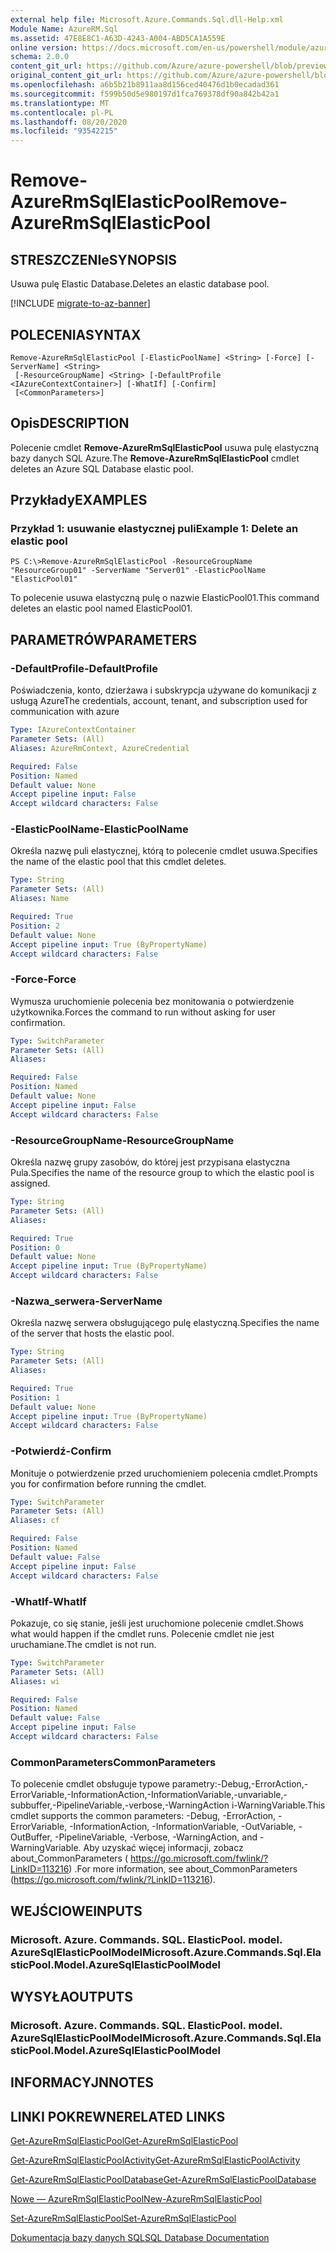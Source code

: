 ```yaml
---
external help file: Microsoft.Azure.Commands.Sql.dll-Help.xml
Module Name: AzureRM.Sql
ms.assetid: 47E8E8C1-A63D-4243-A004-ABD5CA1A559E
online version: https://docs.microsoft.com/en-us/powershell/module/azurerm.sql/remove-azurermsqlelasticpool
schema: 2.0.0
content_git_url: https://github.com/Azure/azure-powershell/blob/preview/src/ResourceManager/Sql/Commands.Sql/help/Remove-AzureRmSqlElasticPool.md
original_content_git_url: https://github.com/Azure/azure-powershell/blob/preview/src/ResourceManager/Sql/Commands.Sql/help/Remove-AzureRmSqlElasticPool.md
ms.openlocfilehash: a6b5b21b8911aa8d156ced40476d1b0ecadad361
ms.sourcegitcommit: f599b50d5e980197d1fca769378df90a842b42a1
ms.translationtype: MT
ms.contentlocale: pl-PL
ms.lasthandoff: 08/20/2020
ms.locfileid: "93542215"
---
```

# <span data-ttu-id="7a153-101">Remove-AzureRmSqlElasticPool</span><span class="sxs-lookup"><span data-stu-id="7a153-101">Remove-AzureRmSqlElasticPool</span></span>

## <span data-ttu-id="7a153-102">STRESZCZENIe</span><span class="sxs-lookup"><span data-stu-id="7a153-102">SYNOPSIS</span></span>
<span data-ttu-id="7a153-103">Usuwa pulę Elastic Database.</span><span class="sxs-lookup"><span data-stu-id="7a153-103">Deletes an elastic database pool.</span></span>

[!INCLUDE [migrate-to-az-banner](../../includes/migrate-to-az-banner.md)]

## <span data-ttu-id="7a153-104">POLECENIA</span><span class="sxs-lookup"><span data-stu-id="7a153-104">SYNTAX</span></span>

```
Remove-AzureRmSqlElasticPool [-ElasticPoolName] <String> [-Force] [-ServerName] <String>
 [-ResourceGroupName] <String> [-DefaultProfile <IAzureContextContainer>] [-WhatIf] [-Confirm]
 [<CommonParameters>]
```

## <span data-ttu-id="7a153-105">Opis</span><span class="sxs-lookup"><span data-stu-id="7a153-105">DESCRIPTION</span></span>
<span data-ttu-id="7a153-106">Polecenie cmdlet **Remove-AzureRmSqlElasticPool** usuwa pulę elastyczną bazy danych SQL Azure.</span><span class="sxs-lookup"><span data-stu-id="7a153-106">The **Remove-AzureRmSqlElasticPool** cmdlet deletes an Azure SQL Database elastic pool.</span></span>

## <span data-ttu-id="7a153-107">Przykłady</span><span class="sxs-lookup"><span data-stu-id="7a153-107">EXAMPLES</span></span>

### <span data-ttu-id="7a153-108">Przykład 1: usuwanie elastycznej puli</span><span class="sxs-lookup"><span data-stu-id="7a153-108">Example 1: Delete an elastic pool</span></span>
```
PS C:\>Remove-AzureRmSqlElasticPool -ResourceGroupName "ResourceGroup01" -ServerName "Server01" -ElasticPoolName "ElasticPool01"
```

<span data-ttu-id="7a153-109">To polecenie usuwa elastyczną pulę o nazwie ElasticPool01.</span><span class="sxs-lookup"><span data-stu-id="7a153-109">This command deletes an elastic pool named ElasticPool01.</span></span>

## <span data-ttu-id="7a153-110">PARAMETRÓW</span><span class="sxs-lookup"><span data-stu-id="7a153-110">PARAMETERS</span></span>

### <span data-ttu-id="7a153-111">-DefaultProfile</span><span class="sxs-lookup"><span data-stu-id="7a153-111">-DefaultProfile</span></span>
<span data-ttu-id="7a153-112">Poświadczenia, konto, dzierżawa i subskrypcja używane do komunikacji z usługą Azure</span><span class="sxs-lookup"><span data-stu-id="7a153-112">The credentials, account, tenant, and subscription used for communication with azure</span></span>

```yaml
Type: IAzureContextContainer
Parameter Sets: (All)
Aliases: AzureRmContext, AzureCredential

Required: False
Position: Named
Default value: None
Accept pipeline input: False
Accept wildcard characters: False
```

### <span data-ttu-id="7a153-113">-ElasticPoolName</span><span class="sxs-lookup"><span data-stu-id="7a153-113">-ElasticPoolName</span></span>
<span data-ttu-id="7a153-114">Określa nazwę puli elastycznej, którą to polecenie cmdlet usuwa.</span><span class="sxs-lookup"><span data-stu-id="7a153-114">Specifies the name of the elastic pool that this cmdlet deletes.</span></span>

```yaml
Type: String
Parameter Sets: (All)
Aliases: Name

Required: True
Position: 2
Default value: None
Accept pipeline input: True (ByPropertyName)
Accept wildcard characters: False
```

### <span data-ttu-id="7a153-115">-Force</span><span class="sxs-lookup"><span data-stu-id="7a153-115">-Force</span></span>
<span data-ttu-id="7a153-116">Wymusza uruchomienie polecenia bez monitowania o potwierdzenie użytkownika.</span><span class="sxs-lookup"><span data-stu-id="7a153-116">Forces the command to run without asking for user confirmation.</span></span>

```yaml
Type: SwitchParameter
Parameter Sets: (All)
Aliases:

Required: False
Position: Named
Default value: None
Accept pipeline input: False
Accept wildcard characters: False
```

### <span data-ttu-id="7a153-117">-ResourceGroupName</span><span class="sxs-lookup"><span data-stu-id="7a153-117">-ResourceGroupName</span></span>
<span data-ttu-id="7a153-118">Określa nazwę grupy zasobów, do której jest przypisana elastyczna Pula.</span><span class="sxs-lookup"><span data-stu-id="7a153-118">Specifies the name of the resource group to which the elastic pool is assigned.</span></span>

```yaml
Type: String
Parameter Sets: (All)
Aliases:

Required: True
Position: 0
Default value: None
Accept pipeline input: True (ByPropertyName)
Accept wildcard characters: False
```

### <span data-ttu-id="7a153-119">-Nazwa_serwera</span><span class="sxs-lookup"><span data-stu-id="7a153-119">-ServerName</span></span>
<span data-ttu-id="7a153-120">Określa nazwę serwera obsługującego pulę elastyczną.</span><span class="sxs-lookup"><span data-stu-id="7a153-120">Specifies the name of the server that hosts the elastic pool.</span></span>

```yaml
Type: String
Parameter Sets: (All)
Aliases:

Required: True
Position: 1
Default value: None
Accept pipeline input: True (ByPropertyName)
Accept wildcard characters: False
```

### <span data-ttu-id="7a153-121">-Potwierdź</span><span class="sxs-lookup"><span data-stu-id="7a153-121">-Confirm</span></span>
<span data-ttu-id="7a153-122">Monituje o potwierdzenie przed uruchomieniem polecenia cmdlet.</span><span class="sxs-lookup"><span data-stu-id="7a153-122">Prompts you for confirmation before running the cmdlet.</span></span>

```yaml
Type: SwitchParameter
Parameter Sets: (All)
Aliases: cf

Required: False
Position: Named
Default value: False
Accept pipeline input: False
Accept wildcard characters: False
```

### <span data-ttu-id="7a153-123">-WhatIf</span><span class="sxs-lookup"><span data-stu-id="7a153-123">-WhatIf</span></span>
<span data-ttu-id="7a153-124">Pokazuje, co się stanie, jeśli jest uruchomione polecenie cmdlet.</span><span class="sxs-lookup"><span data-stu-id="7a153-124">Shows what would happen if the cmdlet runs.</span></span>
<span data-ttu-id="7a153-125">Polecenie cmdlet nie jest uruchamiane.</span><span class="sxs-lookup"><span data-stu-id="7a153-125">The cmdlet is not run.</span></span>

```yaml
Type: SwitchParameter
Parameter Sets: (All)
Aliases: wi

Required: False
Position: Named
Default value: False
Accept pipeline input: False
Accept wildcard characters: False
```

### <span data-ttu-id="7a153-126">CommonParameters</span><span class="sxs-lookup"><span data-stu-id="7a153-126">CommonParameters</span></span>
<span data-ttu-id="7a153-127">To polecenie cmdlet obsługuje typowe parametry:-Debug,-ErrorAction,-ErrorVariable,-InformationAction,-InformationVariable,-unvariable,-subbuffer,-PipelineVariable,-verbose,-WarningAction i-WarningVariable.</span><span class="sxs-lookup"><span data-stu-id="7a153-127">This cmdlet supports the common parameters: -Debug, -ErrorAction, -ErrorVariable, -InformationAction, -InformationVariable, -OutVariable, -OutBuffer, -PipelineVariable, -Verbose, -WarningAction, and -WarningVariable.</span></span> <span data-ttu-id="7a153-128">Aby uzyskać więcej informacji, zobacz about_CommonParameters ( https://go.microsoft.com/fwlink/?LinkID=113216) .</span><span class="sxs-lookup"><span data-stu-id="7a153-128">For more information, see about_CommonParameters (https://go.microsoft.com/fwlink/?LinkID=113216).</span></span>

## <span data-ttu-id="7a153-129">WEJŚCIOWE</span><span class="sxs-lookup"><span data-stu-id="7a153-129">INPUTS</span></span>

### <span data-ttu-id="7a153-130">Microsoft. Azure. Commands. SQL. ElasticPool. model. AzureSqlElasticPoolModel</span><span class="sxs-lookup"><span data-stu-id="7a153-130">Microsoft.Azure.Commands.Sql.ElasticPool.Model.AzureSqlElasticPoolModel</span></span>

## <span data-ttu-id="7a153-131">WYSYŁA</span><span class="sxs-lookup"><span data-stu-id="7a153-131">OUTPUTS</span></span>

### <span data-ttu-id="7a153-132">Microsoft. Azure. Commands. SQL. ElasticPool. model. AzureSqlElasticPoolModel</span><span class="sxs-lookup"><span data-stu-id="7a153-132">Microsoft.Azure.Commands.Sql.ElasticPool.Model.AzureSqlElasticPoolModel</span></span>

## <span data-ttu-id="7a153-133">INFORMACYJN</span><span class="sxs-lookup"><span data-stu-id="7a153-133">NOTES</span></span>

## <span data-ttu-id="7a153-134">LINKI POKREWNE</span><span class="sxs-lookup"><span data-stu-id="7a153-134">RELATED LINKS</span></span>

[<span data-ttu-id="7a153-135">Get-AzureRmSqlElasticPool</span><span class="sxs-lookup"><span data-stu-id="7a153-135">Get-AzureRmSqlElasticPool</span></span>](./Get-AzureRmSqlElasticPool.md)

[<span data-ttu-id="7a153-136">Get-AzureRmSqlElasticPoolActivity</span><span class="sxs-lookup"><span data-stu-id="7a153-136">Get-AzureRmSqlElasticPoolActivity</span></span>](./Get-AzureRmSqlElasticPoolActivity.md)

[<span data-ttu-id="7a153-137">Get-AzureRmSqlElasticPoolDatabase</span><span class="sxs-lookup"><span data-stu-id="7a153-137">Get-AzureRmSqlElasticPoolDatabase</span></span>](./Get-AzureRmSqlElasticPoolDatabase.md)

[<span data-ttu-id="7a153-138">Nowe — AzureRmSqlElasticPool</span><span class="sxs-lookup"><span data-stu-id="7a153-138">New-AzureRmSqlElasticPool</span></span>](./New-AzureRmSqlElasticPool.md)

[<span data-ttu-id="7a153-139">Set-AzureRmSqlElasticPool</span><span class="sxs-lookup"><span data-stu-id="7a153-139">Set-AzureRmSqlElasticPool</span></span>](./Set-AzureRmSqlElasticPool.md)

[<span data-ttu-id="7a153-140">Dokumentacja bazy danych SQL</span><span class="sxs-lookup"><span data-stu-id="7a153-140">SQL Database Documentation</span></span>](https://docs.microsoft.com/azure/sql-database/)


